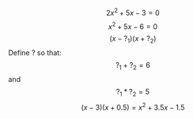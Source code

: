 $$2x^2+5x-3=0$$
$$x^2+5x-6=0$$
$$(x-?_1)(x+?_2)$$
Define ? so that:
$$?_1+?_2=6$$
and
$$?_1*?_2=5$$
$$(x-3)(x+0.5)=x^2+3.5x-1.5$$